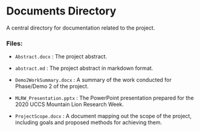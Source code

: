 # Documents Directory

A central directory for documentation related to the project. 

### Files:

* `Abstract.docx` : The project abstract.

* `abstract.md` : The project abstract in markdown format.

* `Demo2WorkSummary.docx` : A summary of the work conducted for Phase/Demo 2 of the project.

* `MLRW_Presentation.pptx` : The PowerPoint presentation prepared for the 2020 UCCS Mountain Lion Research Week.

* `ProjectScope.docx` : A document mapping out the scope of the project, including goals and proposed methods for achieving them. 
